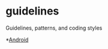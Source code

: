 # guidelines
Guidelines, patterns, and coding styles

*[Android](https://github.com/Commit451/guidelines/blob/master/android.md)
